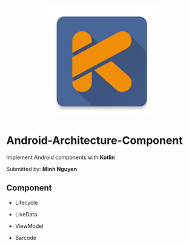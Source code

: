 <p align="center">
  <img width="300" height="300" src="app/src/main/ic_kotlin_asset-web.png">
</p>

# Android-Architecture-Component
Implement Android components with **Kotlin**

Submitted by: **Minh Nguyen**

## Component
- Lifecycle

- LiveData

- ViewModel

- Barcode

